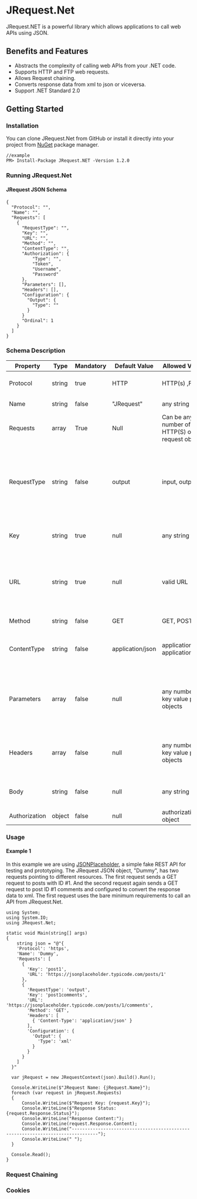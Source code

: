 # JRequest.Net
JRequest.NET is a powerful library which allows applications to call web APIs using JSON.
## Benefits and Features
* Abstracts the complexity of calling web APIs from your .NET code.
* Supports HTTP and FTP web requests.
* Allows Request chaining.
* Converts response data from xml to json or viceversa.
* Support .NET Standard 2.0

## Getting Started

### Installation
You can clone JRequest.Net from GitHub or install it directly into your project from [NuGet](https://www.nuget.org/packages/JRequest.NET/ "Get the latest version from NuGet") package manager.
```
//example
PM> Install-Package JRequest.NET -Version 1.2.0
```
### Running JRequest.Net
#### JRequest JSON Schema
```
{
  "Protocol": "",
  "Name": "",
  "Requests": [
    {
      "RequestType": "",
      "Key": "",
      "URL": "",
      "Method": "",
      "ContentType": "",
      "Authorization": {
          "Type": "",
          "Token",
          "Username",
          "Password"
      },
      "Parameters": [],
      "Headers": [],
      "Configuration": {
        "Output": {
          "Type": ""
        }
      }
      "Ordinal": 1
    }
  ]
}
```
### Schema Description
| Property | Type | Mandatory |	Default Value |	Allowed Values | Description |
| -------- | ---- | --------- | ------------- | ----------------- | -------- |
| Protocol |	string |	true |	HTTP |	HTTP(s) ,FTP | The type of protocol that is used in the internet.
| Name | string |	false | "JRequest" | any string | The name of the root JRequest object.
| Requests | array |	True |	Null | Can be any number of HTTP(S) or FTP request objects. | Collection of request objects.
| RequestType | string | false | output | input, output | **input:** The response data will be saved in the global storage and the values can be used by other requests. **output:** The response data will not be saved in the global storage and used by other requests.
| Key | string | true | null | any string | Used to uniquely identify a request. Duplicate keys are not allowed.
| URL | string | true | null | valid URL | A reference to a web resource. Parameters can be included in the URL, however it is recommended to use the ``Parameters[]`` array to add parameter values.
| Method | string | false | GET | GET, POST | Methods used to send the request to a server.
| ContentType | string | false | application/json | application/json, application/xml | Indicates the media type of the resource. Content type can also be specified inside the header.
| Parameters | array | false | null | any number of key value paired objects | As an alternative of adding parameters in the url, it's recommended to add parameters in the parameters array in the format of {"key", "value"} pairs.
| Headers | array | false | null | any number of key value paired objects | Allows the request to send additional information to the server. Example: {"Authorization": "basic aGVsbG8gd29ybGQ="}
| Body | string | false | null | any string | Used to send data to the server when request method is POST
| Authorization | object | false | null | authorization object | Used to 

### Usage
#### Example 1
In this example we are using [JSONPlaceholder](https://jsonplaceholder.typicode.com), a simple fake REST API for testing and prototyping. The JRequest JSON object, "Dummy", has two requests pointing to different resources. The first request sends a GET request to posts with ID #1. And the second request again sends a GET request to post ID #1 comments and configured to convert the response data to xml. The first request uses the bare minimum requirements to call an API from JRequest.Net.

```
using System;
using System.IO;
using JRequest.Net;

static void Main(string[] args)
{
    string json = "@"{
    'Protocol': 'https',
    'Name': 'Dummy',
    'Requests': [
      {
        'Key': 'post1',
        'URL': 'https://jsonplaceholder.typicode.com/posts/1'
      },
      {
        'RequestType': 'output',
        'Key': 'post1comments',
        'URL': 'https://jsonplaceholder.typicode.com/posts/1/comments',
        'Method': 'GET',
        'Headers': [
          { 'Content-Type': 'application/json' }
        ],
        'Configuration': {
          'Output': {
            'Type': 'xml'
          }
        }
      }
    ]
  }"

  var jRequest = new JRequestContext(json).Build().Run();

  Console.WriteLine($"JRequest Name: {jRequest.Name}");
  foreach (var request in jRequest.Requests)
  {
      Console.WriteLine($"Request Key: {request.Key}");
      Console.WriteLine($"Response Status: {request.Response.Status}");
      Console.WriteLine("Response Content:");
      Console.WriteLine(request.Response.Content);
      Console.WriteLine("--------------------------------------------------------------------------------");
      Console.WriteLine(" ");
  }

  Console.Read();
}

```

### Request Chaining

### Cookies
